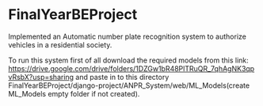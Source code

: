 # FinalYearBEProject
Implemented an Automatic number plate recognition system to authorize vehicles in a residential society.

To run this system first of all download the required models from this link: https://drive.google.com/drive/folders/1DZGw1bR48PlTRuQR_7qhAgNK3qpvRsbX?usp=sharing
and paste in to this directory FinalYearBEProject/django-project/ANPR_System/web/ML_Models(create ML_Models empty folder if not created).
